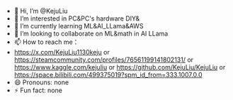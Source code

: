 - 👋 Hi, I’m @KejuLiu
- 👀 I’m interested in PC&PC's hardware DIY&
- 🌱 I’m currently learning ML&AI_LLama&AWS
- 💞️ I’m looking to collaborate on ML&math in AI LLama
- 📫 How to reach me：
- https://x.com/KejuLiu1130keju or https://steamcommunity.com/profiles/76561199141802131/ or https://www.kaggle.com/kejuliu or https://github.com/KejuLiu/KejuLiu or https://space.bilibili.com/499375019?spm_id_from=333.1007.0.0
- 😄 Pronouns: none
- ⚡ Fun fact: none

<!---
KejuLiu/KejuLiu is a ✨ special ✨ repository because its `README.md` (this file) appears on your GitHub profile.
You can click the Preview link to take a look at your changes.
--->
